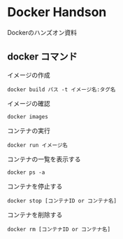 # Docker Handson

Dockerのハンズオン資料

## docker コマンド

イメージの作成

```
docker build パス -t イメージ名:タグ名
```

イメージの確認

```
docker images
```

コンテナの実行

```
docker run イメージ名
```

コンテナの一覧を表示する

```
docker ps -a
```

コンテナを停止する

```
docker stop [コンテナID or コンテナ名]
```

コンテナを削除する

```
docker rm [コンテナID or コンテナ名]
```
